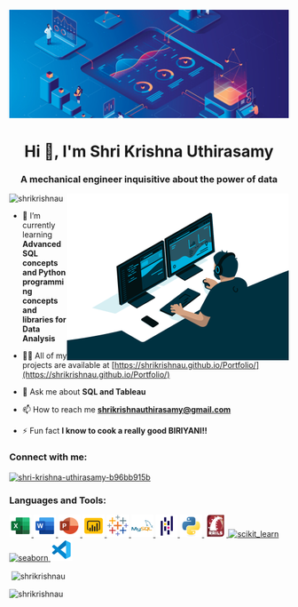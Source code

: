 [![MasterHead](https://github.com/shrikrishnau/shrikrishnau/blob/main/dataanalytics.jpg)](https://shrikrishnau.io)

<h1 align="center">Hi 👋, I'm Shri Krishna Uthirasamy</h1>
<h3 align="center">A mechanical engineer inquisitive about the power of data</h3>
<img align="right" alt="Coding" width="400" src="https://github.com/shrikrishnau/shrikrishnau/blob/main/DA-gif1.gif")


<p align="left"> <img src="https://komarev.com/ghpvc/?username=shrikrishnau&label=Profile%20views&color=0e75b6&style=flat" alt="shrikrishnau" /> </p>

- 🌱 I’m currently learning **Advanced SQL concepts and Python programming concepts and libraries for Data Analysis**

- 👨‍💻 All of my projects are available at [https://shrikrishnau.github.io/Portfolio/](https://shrikrishnau.github.io/Portfolio/)

- 💬 Ask me about **SQL and Tableau**

- 📫 How to reach me **shrikrishnauthirasamy@gmail.com**

- ⚡ Fun fact **I know to cook a really good BIRIYANI!!**

<h3 align="left">Connect with me:</h3>
<p align="left">
<a href="https://linkedin.com/in/shri-krishna-uthirasamy-b96bb915b" target="blank"><img align="center" src="https://raw.githubusercontent.com/rahuldkjain/github-profile-readme-generator/master/src/images/icons/Social/linked-in-alt.svg" alt="shri-krishna-uthirasamy-b96bb915b" height="30" width="40" /></a>
</p>

<h3 align="left">Languages and Tools:</h3>
<p align="left"> <a href="https://www.microsoft.com/en-ww/microsoft-365/excel" target="_blank" rel="noreferrer"> <img src="https://raw.githubusercontent.com/shrikrishnau/shrikrishnau/a0bf921620af78dce72ba6b5113551f191e62635/icons%20%26%20images/icons8-microsoft-excel-2019-40.svg" alt="MS-Excel" width="40" height="40"/> </a><a href="https://www.microsoft.com/en-in/microsoft-365/word" target="_blank" rel="noreferrer"> <img src="https://raw.githubusercontent.com/shrikrishnau/shrikrishnau/7309d1167d975e0f9c5e3fb28d12b27597e7939d/icons%20%26%20images/icons8-microsoft-word-2019-40.svg" alt="MS-Word" width="40" height="40"/> </a><a href="https://www.microsoft.com/en-in/microsoft-365/powerpoint" target="_blank" rel="noreferrer"> <img src="https://raw.githubusercontent.com/shrikrishnau/shrikrishnau/cc7d52a01850f24d35fb74d066415912da1359d7/icons%20%26%20images/icons8-microsoft-powerpoint-2019-40.svg" alt="MS-PowerPoint" width="40" height="40"/> </a><a href="https://powerbi.microsoft.com/en-au/" target="_blank" rel="noreferrer"> <img src="https://raw.githubusercontent.com/shrikrishnau/shrikrishnau/cc7d52a01850f24d35fb74d066415912da1359d7/icons%20%26%20images/icons8-power-bi-40.svg" alt="PowerBI" width="40" height="40"/> </a><a href="https://www.tableau.com/products/desktop" target="_blank" rel="noreferrer"> <img src="https://raw.githubusercontent.com/shrikrishnau/shrikrishnau/cc7d52a01850f24d35fb74d066415912da1359d7/icons%20%26%20images/icons8-tableau-software-40.svg" alt="Tableau" width="40" height="40"/> </a><a href="https://www.mysql.com/" target="_blank" rel="noreferrer"> <img src="https://raw.githubusercontent.com/devicons/devicon/master/icons/mysql/mysql-original-wordmark.svg" alt="mysql" width="40" height="40"/> </a> <a href="https://pandas.pydata.org/" target="_blank" rel="noreferrer"> <img src="https://raw.githubusercontent.com/devicons/devicon/2ae2a900d2f041da66e950e4d48052658d850630/icons/pandas/pandas-original.svg" alt="pandas" width="40" height="40"/> </a> <a href="https://www.python.org" target="_blank" rel="noreferrer"> <img src="https://raw.githubusercontent.com/devicons/devicon/master/icons/python/python-original.svg" alt="python" width="40" height="40"/> </a> <a href="https://rubyonrails.org" target="_blank" rel="noreferrer"> <img src="https://raw.githubusercontent.com/devicons/devicon/master/icons/rails/rails-original-wordmark.svg" alt="rails" width="40" height="40"/> </a> <a href="https://scikit-learn.org/" target="_blank" rel="noreferrer"> <img src="https://upload.wikimedia.org/wikipedia/commons/0/05/Scikit_learn_logo_small.svg" alt="scikit_learn" width="40" height="40"/> </a> <a href="https://seaborn.pydata.org/" target="_blank" rel="noreferrer"> <img src="https://seaborn.pydata.org/_images/logo-mark-lightbg.svg" alt="seaborn" width="40" height="40"/> </a><a href="https://code.visualstudio.com/" target="_blank" rel="noreferrer"> <img src="https://raw.githubusercontent.com/shrikrishnau/shrikrishnau/856a1d62e4edc42fdd83207c81cee8011aed7913/icons%20%26%20images/icons8-visual-studio-code-2019-40.svg" alt="VisualStudioCode" width="40" height="40"/> </a> </p>


<p>&nbsp;<img align="center" src="https://github-readme-stats.vercel.app/api?username=shrikrishnau&show_icons=true&locale=en" alt="shrikrishnau" /></p>

<p><img align="center" src="https://github-readme-streak-stats.herokuapp.com/?user=shrikrishnau&" alt="shrikrishnau" /></p>


